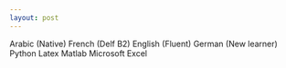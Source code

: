 ```yaml
---
layout: post
---
```


Arabic (Native)
French (Delf B2)
English (Fluent)
German (New learner)
Python
Latex
Matlab
Microsoft Excel 
